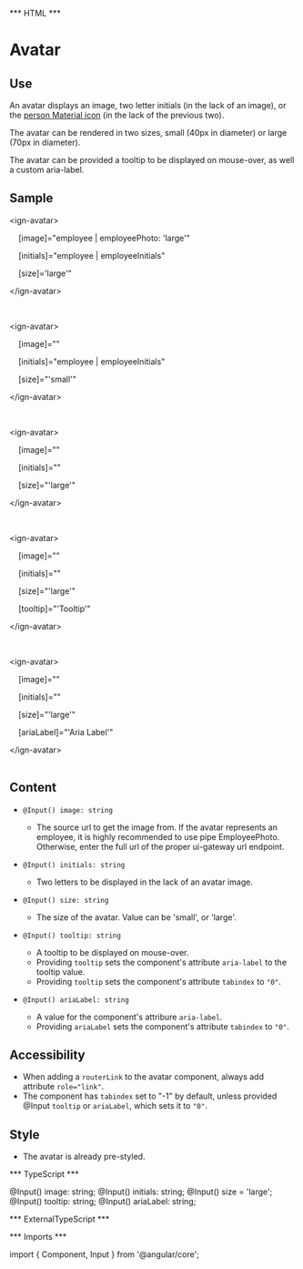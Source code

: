 *** HTML ***

# Avatar

## Use

An avatar displays an image, two letter initials (in the lack of an image), or the [person Material icon](https://material.io/icons/#ic_person) (in the lack of the previous two).

The avatar can be rendered in two sizes, small (40px in diameter) or large (70px in diameter).

The avatar can be provided a tooltip to be displayed on mouse-over, as well a custom aria-label.

## Sample
<mat-tab-group>
    <mat-tab label="Component Sample">
        <div class="tab-height">
            <!-- This will display an image. -->
            <ign-avatar 
                [image]="cross_cutting_please_add_image_src_here_thanks!"
                [initials]="'JB'"
                [size]="'large'"
            ></ign-avatar>
            <!-- This will display two letters. -->
            <ign-avatar 
                [image]=""
                [initials]="'JB'"
                [size]="'small'"
            ></ign-avatar>
            <!-- This will display a person icon. -->
            <ign-avatar 
                [image]=""
                [initials]=""
                [size]="'large'"
            ></ign-avatar>
            <!-- This will display a tooltip on mouse-over. The avatar will have tabindex set to 0 and
            aria-label set to the tooltip value. -->
            <ign-avatar 
                [image]=""
                [initials]=""
                [size]="'large'"
                [tooltip]="'Tooltip'"
            ></ign-avatar>
            <!-- This will display an avatar with tabindex set to 0 and aria-label set to 'Aria Label' -->
            <ign-avatar 
                [image]=""
                [initials]=""
                [size]="'large'"
                [ariaLabel]="'Aria Label'"
            ></ign-avatar>
        </div></mat-tab>
    <mat-tab label="HTML"><div class="tab-height">
        <table style="width:100%">
            <p><!-- This will display an image. --></p>
            <p>&lt;ign-avatar&gt;</p>
            <p>&nbsp;&nbsp;&nbsp;&nbsp;[image]="employee | employeePhoto: 'large'"</p>
            <p>&nbsp;&nbsp;&nbsp;&nbsp;[initials]="employee | employeeInitials"</p>
            <p>&nbsp;&nbsp;&nbsp;&nbsp;[size]='large'"</p>
            <p>&lt;/ign-avatar&gt;</p>
            <br>
            <p><!-- This will display two letters. --></p>
            <p>&lt;ign-avatar&gt;</p>
            <p>&nbsp;&nbsp;&nbsp;&nbsp;[image]=""</p>
            <p>&nbsp;&nbsp;&nbsp;&nbsp;[initials]="employee | employeeInitials"</p>
            <p>&nbsp;&nbsp;&nbsp;&nbsp;[size]="'small'"</p>
            <p>&lt;/ign-avatar&gt;</p>
            <br>
            <p><!-- This will display a person icon. --></p>
            <p>&lt;ign-avatar&gt;</p>
            <p>&nbsp;&nbsp;&nbsp;&nbsp;[image]=""</p>
            <p>&nbsp;&nbsp;&nbsp;&nbsp;[initials]=""</p>
            <p>&nbsp;&nbsp;&nbsp;&nbsp;[size]="'large'"</p>
            <p>&lt;/ign-avatar&gt;</p>
            <br>
            <p><!-- This will display a tooltip on mouse-over. The avatar will have tabindex set to 0 and aria-label set to the tooltip value. --></p>
            <p>&lt;ign-avatar&gt;</p>
            <p>&nbsp;&nbsp;&nbsp;&nbsp;[image]=""</p>
            <p>&nbsp;&nbsp;&nbsp;&nbsp;[initials]=""</p>
            <p>&nbsp;&nbsp;&nbsp;&nbsp;[size]="'large'"</p>
            <p>&nbsp;&nbsp;&nbsp;&nbsp;[tooltip]="'Tooltip'"</p>
            <p>&lt;/ign-avatar&gt;</p>
            <br>
            <p><!-- This will display an avatar with tabindex set to 0 and aria-label set to 'Aria Label' --></p>
            <p>&lt;ign-avatar&gt;</p>
            <p>&nbsp;&nbsp;&nbsp;&nbsp;[image]=""</p>
            <p>&nbsp;&nbsp;&nbsp;&nbsp;[initials]=""</p>
            <p>&nbsp;&nbsp;&nbsp;&nbsp;[size]="'large'"</p>
            <p>&nbsp;&nbsp;&nbsp;&nbsp;[ariaLabel]="'Aria Label'"</p>
            <p>&lt;/ign-avatar&gt;</p>
        </table>
    </div></mat-tab>
</mat-tab-group>

## Content

* `@Input() image: string`
  * The source url to get the image from. If the avatar represents an employee, it is highly recommended to use pipe EmployeePhoto. Otherwise, enter the full url of the proper ui-gateway url endpoint.

* `@Input() initials: string`
  * Two letters to be displayed in the lack of an avatar image.
  
* `@Input() size: string`
  * The size of the avatar. Value can be 'small', or 'large'.

* `@Input() tooltip: string`
  * A tooltip to be displayed on mouse-over. 
  * Providing `tooltip` sets the component's attribute `aria-label` to the tooltip value.
  * Providing `tooltip` sets the component's attribute `tabindex` to `"0"`.

* `@Input() ariaLabel: string`
  * A value for the component's attribure `aria-label`.
  * Providing `ariaLabel` sets the component's attribute `tabindex` to `"0"`.

## Accessibility

* When adding a `routerLink` to the avatar component, always add attribute `role="link"`.
* The component has `tabindex` set to "-1" by default, unless provided @Input `tooltip` or `ariaLabel`, which sets it to `"0"`.

## Style

* The avatar is already pre-styled.

*** TypeScript *** 

  @Input() image: string;
  @Input() initials: string;
  @Input() size = 'large';
  @Input() tooltip: string;
  @Input() ariaLabel: string;

*** ExternalTypeScript ***

*** Imports ***

import { Component, Input } from '@angular/core';